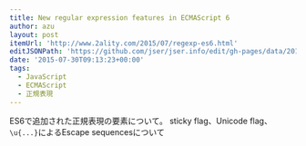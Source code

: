 ```yaml
---
title: New regular expression features in ECMAScript 6
author: azu
layout: post
itemUrl: 'http://www.2ality.com/2015/07/regexp-es6.html'
editJSONPath: 'https://github.com/jser/jser.info/edit/gh-pages/data/2015/07/index.json'
date: '2015-07-30T09:13:23+00:00'
tags:
  - JavaScript
  - ECMAScript
  - 正規表現
---
```

ES6で追加された正規表現の要素について。
sticky flag、Unicode flag、`\u{...}`によるEscape sequencesについて

